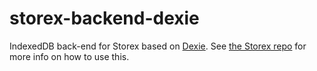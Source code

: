 # storex-backend-dexie

IndexedDB back-end for Storex based on [Dexie](https://dexie.org/). See [the Storex repo](https://github.com/WorldBrain/storex) for more info on how to use this.
